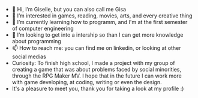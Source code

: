 - 👋 Hi, I’m Giselle, but you can also call me Gisa
- 👀 I’m interested in games, reading, movies, arts, and every creative thing
- 🌱 I’m currently learning how to programm, and I'm at the first semester of computer engineering
- 💞️ I’m looking to get into a intership so than I can get more knowledge about programming
- 📫 How to reach me: you can find me on linkedin, or looking at other social medias
- Curiosity: To finish high school, I made a project with my group of creating a game that was about problems faced by social minorities, through the RPG Maker MV. I hope
that in the future I can work more with game developing, at coding, writing or even the design.
- It's a pleasure to meet you, thank you for taking a look at my profile :)

<!---
Giselle10Gisa/Giselle10Gisa is a ✨ special ✨ repository because its `README.md` (this file) appears on your GitHub profile.
You can click the Preview link to take a look at your changes.
--->
